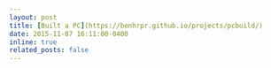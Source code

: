 ```yaml
---
layout: post
title: [Built a PC](https://benhrpr.github.io/projects/pcbuild/)
date: 2015-11-07 16:11:00-0400
inline: true
related_posts: false
---
```

